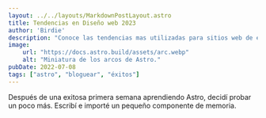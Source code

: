 ```yaml
---
layout: ../../layouts/MarkdownPostLayout.astro
title: Tendencias en Diseño web 2023
author: 'Birdie'
description: "Conoce las tendencias mas utilizadas para sitios web de este 2023"
image:
    url: "https://docs.astro.build/assets/arc.webp"
    alt: "Miniatura de los arcos de Astro."
pubDate: 2022-07-08
tags: ["astro", "bloguear", "éxitos"]
---
```

Después de una exitosa primera semana aprendiendo Astro, decidí probar un poco más. Escribí e importé un pequeño componente de memoria.